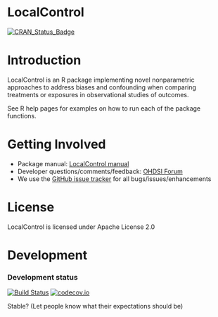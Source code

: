 LocalControl
============

[![CRAN_Status_Badge](http://www.r-pkg.org/badges/version/LocalControl)](https://cran.r-project.org/package=LocalControl)

Introduction
============

LocalControl is an R package implementing novel nonparametric approaches to address biases and confounding when comparing treatments or exposures in observational studies of outcomes.

See R help pages for examples on how to run each of the package functions.

Getting Involved
================
* Package manual: [LocalControl manual](https://raw.githubusercontent.com/OHDSI/LocalControl/master/extras/LocalControl.pdf) 
* Developer questions/comments/feedback: <a href="http://forums.ohdsi.org/c/developers">OHDSI Forum</a>
* We use the <a href="../../issues">GitHub issue tracker</a> for all bugs/issues/enhancements

License
=======
LocalControl is licensed under Apache License 2.0

Development
===========

### Development status

[![Build Status](https://travis-ci.org/OHDSI/LocalControl.svg?branch=master)](https://travis-ci.org/OHDSI/LocalControl)
[![codecov.io](https://codecov.io/github/OHDSI/LocalControl/coverage.svg?branch=master)](https://codecov.io/github/OHDSI/LocalControl?branch=master)

Stable? (Let people know what their expectations should be)
